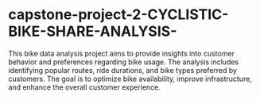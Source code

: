 # capstone-project-2-CYCLISTIC-BIKE-SHARE-ANALYSIS-
This bike data analysis project aims to provide insights into customer behavior and preferences regarding bike usage. The analysis includes identifying popular routes, ride durations, and bike types preferred by customers. The goal is to optimize bike availability, improve infrastructure, and enhance the overall customer experience.

